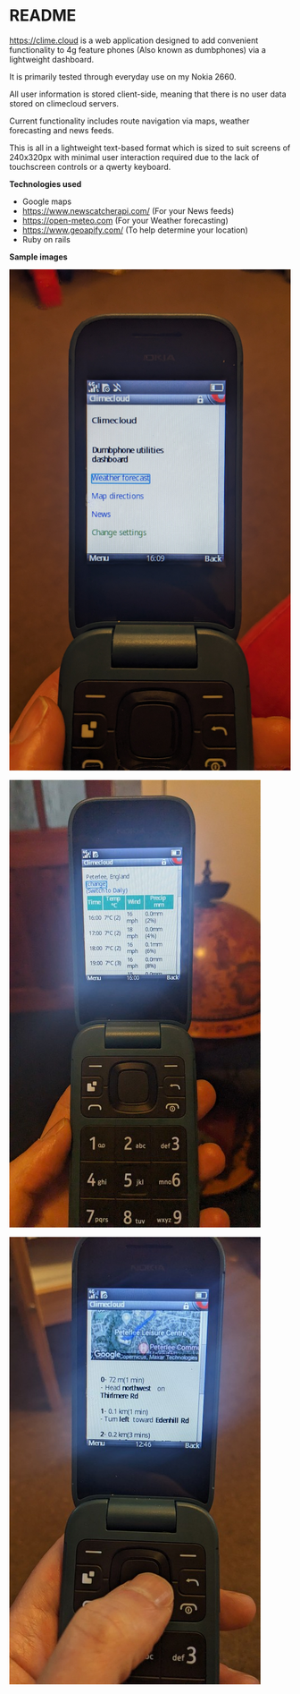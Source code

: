 # README

<https://clime.cloud> is a web application designed to add convenient functionality to 4g feature phones (Also known as dumbphones) via a lightweight dashboard.

It is primarily tested through everyday use on my Nokia 2660.

All user information is stored client-side, meaning that there is no user data stored on climecloud servers.

Current functionality includes route navigation via maps, weather forecasting and news feeds.

This is all in a lightweight text-based format which is  sized to suit screens of 240x320px with minimal user interaction required due to the lack of touchscreen controls or a qwerty keyboard.

**Technologies used**

- Google maps
- <https://www.newscatcherapi.com/> (For your News feeds)
- <https://open-meteo.com> (For your Weather forecasting)
- <https://www.geoapify.com/> (To help determine your location)
- Ruby on rails

**Sample images**

![Main menu screen](images/1.jpg)

![Weather forecast screen](images/3tn.jpeg)

![Directions screen](images/7tn.jpeg)
